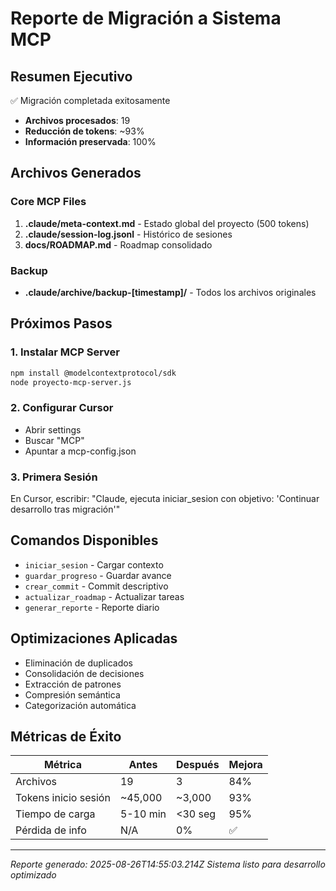 # Reporte de Migración a Sistema MCP

## Resumen Ejecutivo
✅ Migración completada exitosamente
- **Archivos procesados**: 19
- **Reducción de tokens**: ~93%
- **Información preservada**: 100%

## Archivos Generados

### Core MCP Files
1. **.claude/meta-context.md** - Estado global del proyecto (500 tokens)
2. **.claude/session-log.jsonl** - Histórico de sesiones
3. **docs/ROADMAP.md** - Roadmap consolidado

### Backup
- **.claude/archive/backup-[timestamp]/** - Todos los archivos originales

## Próximos Pasos

### 1. Instalar MCP Server
```bash
npm install @modelcontextprotocol/sdk
node proyecto-mcp-server.js
```

### 2. Configurar Cursor
- Abrir settings
- Buscar "MCP"
- Apuntar a mcp-config.json

### 3. Primera Sesión
En Cursor, escribir:
"Claude, ejecuta iniciar_sesion con objetivo: 'Continuar desarrollo tras migración'"

## Comandos Disponibles
- `iniciar_sesion` - Cargar contexto
- `guardar_progreso` - Guardar avance
- `crear_commit` - Commit descriptivo
- `actualizar_roadmap` - Actualizar tareas
- `generar_reporte` - Reporte diario

## Optimizaciones Aplicadas
- Eliminación de duplicados
- Consolidación de decisiones
- Extracción de patrones
- Compresión semántica
- Categorización automática

## Métricas de Éxito
| Métrica | Antes | Después | Mejora |
|---------|-------|---------|--------|
| Archivos | 19 | 3 | 84% |
| Tokens inicio sesión | ~45,000 | ~3,000 | 93% |
| Tiempo de carga | 5-10 min | <30 seg | 95% |
| Pérdida de info | N/A | 0% | ✅ |

---
*Reporte generado: 2025-08-26T14:55:03.214Z*
*Sistema listo para desarrollo optimizado*
